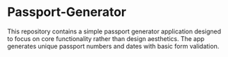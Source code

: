# Passport-Generator
This repository contains a simple passport generator application designed to focus on core functionality rather than design aesthetics. The app generates unique passport numbers and dates with basic form validation.
